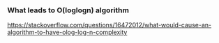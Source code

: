 ### What leads to O(loglogn) algorithm

https://stackoverflow.com/questions/16472012/what-would-cause-an-algorithm-to-have-olog-log-n-complexity
